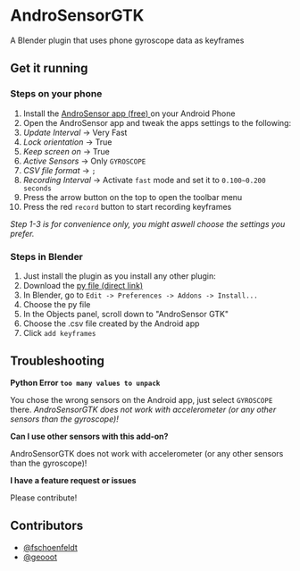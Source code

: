 # AndroSensorGTK
A Blender plugin that uses phone gyroscope data as keyframes

## Get it running
### Steps on your phone
1. Install the [AndroSensor app (free) ](https://play.google.com/store/apps/details?id=com.fivasim.androsensor&hl=en) on your Android Phone
2. Open the AndroSensor app and tweak the apps settings to the following:
  1. *Update Interval* -> Very Fast
  2. *Lock orientation* -> True
  3. *Keep screen on* -> True
  4. *Active Sensors* -> Only `GYROSCOPE`
  5. *CSV file format* -> `;`
  6. *Recording Interval* -> Activate `fast` mode and set it to `0.100~0.200 seconds`
  7. Press the arrow button on the top to open the toolbar menu
  8. Press the red `record` button to start recording keyframes

*Step 1-3 is for convenience only, you might aswell choose the settings you prefer.*

### Steps in Blender
1. Just install the plugin as you install any other plugin:
  1. Download the [py file (direct link)](https://raw.githubusercontent.com/fschoenfeldt/AndroSensorGTK/master/AndroSensorGTK.py)
  2. In Blender, go to `Edit -> Preferences -> Addons -> Install...`
  3. Choose the py file
2. In the Objects panel, scroll down to "AndroSensor GTK"
3. Choose the .csv file created by the Android app
4. Click `add keyframes`

## Troubleshooting
**Python Error `too many values to unpack`**

You chose the wrong sensors on the Android app, just select `GYROSCOPE` there. *AndroSensorGTK does not work with accelerometer (or any other sensors than the gyroscope)!*

**Can I use other sensors with this add-on?**

AndroSensorGTK does not work with accelerometer (or any other sensors than the gyroscope)!

**I have a feature request or issues**

Please contribute!

## Contributors
- [@fschoenfeldt](https://github.com/fschoenfeldt)
- [@geooot](https://github.com/geooot)
